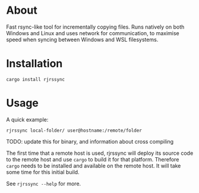 About
=====

Fast rsync-like tool for incrementally copying files. Runs natively on both Windows and Linux and uses network for communication, to maximise speed when syncing between Windows and WSL filesystems.

Installation
============

```
cargo install rjrssync
```

Usage
=====

A quick example:

```
rjrssync local-folder/ user@hostname:/remote/folder
```

TODO: update this for binary, and information about cross compiling

The first time that a remote host is used, rjrssync will deploy its source code to the remote host and use `cargo` to build it for that platform. Therefore `cargo` needs to be installed and available on the remote host. It will take some time for this initial build.

See `rjrssync --help` for more.
